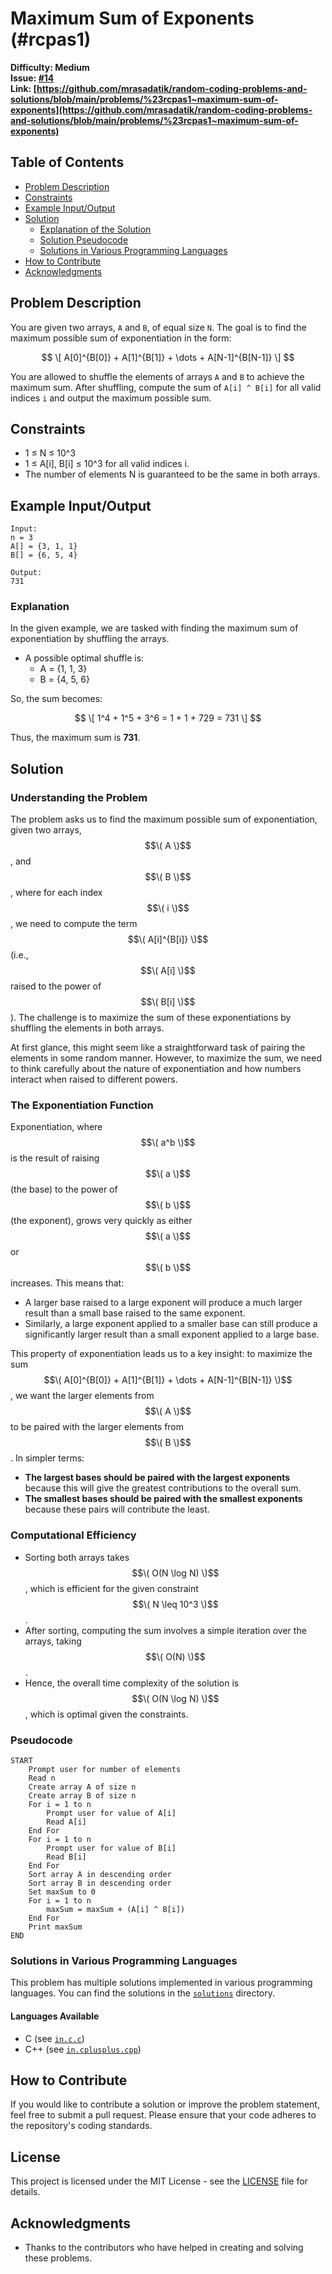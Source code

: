 # Maximum Sum of Exponents (#rcpas1)

**Difficulty: Medium**  
**Issue: [#14](https://github.com/mrasadatik/random-coding-problems-and-solutions/issues/14)**  
**Link: [https://github.com/mrasadatik/random-coding-problems-and-solutions/blob/main/problems/%23rcpas1~maximum-sum-of-exponents](https://github.com/mrasadatik/random-coding-problems-and-solutions/blob/main/problems/%23rcpas1~maximum-sum-of-exponents)**

## Table of Contents

-   [Problem Description](#problem-description)
-   [Constraints](#constraints)
-   [Example Input/Output](#example-input-output)
-   [Solution](#solution)
    -   [Explanation of the Solution](#explanation-of-the-solution)
    -   [Solution Pseudocode](#solution-pseudocode)
    -   [Solutions in Various Programming Languages](#solutions-in-various-programming-languages)
-   [How to Contribute](#how-to-contribute)
-   [Acknowledgments](#acknowledgments)

## Problem Description

You are given two arrays, `A` and `B`, of equal size `N`. The goal is to find the maximum possible sum of exponentiation in the form:

$$
\[
A[0]^{B[0]} + A[1]^{B[1]} + \dots + A[N-1]^{B[N-1]}
\]
$$

You are allowed to shuffle the elements of arrays `A` and `B` to achieve the maximum sum. After shuffling, compute the sum of `A[i] ^ B[i]` for all valid indices `i` and output the maximum possible sum.

## Constraints

-   1 ≤ N ≤ 10^3
-   1 ≤ A[i], B[i] ≤ 10^3 for all valid indices i.
-   The number of elements N is guaranteed to be the same in both arrays.

## Example Input/Output

```plaintext
Input:
n = 3
A[] = {3, 1, 1}
B[] = {6, 5, 4}

Output:
731
```

### Explanation

In the given example, we are tasked with finding the maximum sum of exponentiation by shuffling the arrays.

-   A possible optimal shuffle is:
    -   A = {1, 1, 3}
    -   B = {4, 5, 6}

So, the sum becomes:

$$
\[
1^4 + 1^5 + 3^6 = 1 + 1 + 729 = 731
\]
$$

Thus, the maximum sum is **731**.

## Solution

### Understanding the Problem

The problem asks us to find the maximum possible sum of exponentiation, given two arrays, $$\( A \)$$, and $$\( B \)$$, where for each index $$\( i \)$$, we need to compute the term $$\( A[i]^{B[i]} \)$$ (i.e., $$\( A[i] \)$$ raised to the power of $$\( B[i] \)$$). The challenge is to maximize the sum of these exponentiations by shuffling the elements in both arrays.

At first glance, this might seem like a straightforward task of pairing the elements in some random manner. However, to maximize the sum, we need to think carefully about the nature of exponentiation and how numbers interact when raised to different powers.

### The Exponentiation Function

Exponentiation, where $$\( a^b \)$$ is the result of raising $$\( a \)$$ (the base) to the power of $$\( b \)$$ (the exponent), grows very quickly as either $$\( a \)$$ or $$\( b \)$$ increases. This means that:

-   A larger base raised to a large exponent will produce a much larger result than a small base raised to the same exponent.
-   Similarly, a large exponent applied to a smaller base can still produce a significantly larger result than a small exponent applied to a large base.

This property of exponentiation leads us to a key insight: to maximize the sum $$\( A[0]^{B[0]} + A[1]^{B[1]} + \dots + A[N-1]^{B[N-1]} \)$$, we want the larger elements from $$\( A \)$$ to be paired with the larger elements from $$\( B \)$$. In simpler terms:

-   **The largest bases should be paired with the largest exponents** because this will give the greatest contributions to the overall sum.
-   **The smallest bases should be paired with the smallest exponents** because these pairs will contribute the least.

### Computational Efficiency

-   Sorting both arrays takes $$\( O(N \log N) \)$$, which is efficient for the given constraint $$\( N \leq 10^3 \)$$.
-   After sorting, computing the sum involves a simple iteration over the arrays, taking $$\( O(N) \)$$.
-   Hence, the overall time complexity of the solution is $$\( O(N \log N) \)$$, which is optimal given the constraints.

### Pseudocode

```plaintext
START
    Prompt user for number of elements
    Read n
    Create array A of size n
    Create array B of size n
    For i = 1 to n
        Prompt user for value of A[i]
        Read A[i]
    End For
    For i = 1 to n
        Prompt user for value of B[i]
        Read B[i]
    End For
    Sort array A in descending order
    Sort array B in descending order
    Set maxSum to 0
    For i = 1 to n
        maxSum = maxSum + (A[i] ^ B[i])
    End For
    Print maxSum
END
```

### Solutions in Various Programming Languages

This problem has multiple solutions implemented in various programming languages. You can find the solutions in the [`solutions`](./solutions/) directory.

#### Languages Available

-   C (see [`in.c.c`](./solutions/in.c.c))
-   C++ (see [`in.cplusplus.cpp`](./solutions/in.cplusplus.cpp))

## How to Contribute

If you would like to contribute a solution or improve the problem statement, feel free to submit a pull request. Please ensure that your code adheres to the repository's coding standards.

## License

This project is licensed under the MIT License - see the [LICENSE](../../LICENSE.md) file for details.

## Acknowledgments

-   Thanks to the contributors who have helped in creating and solving these problems.

